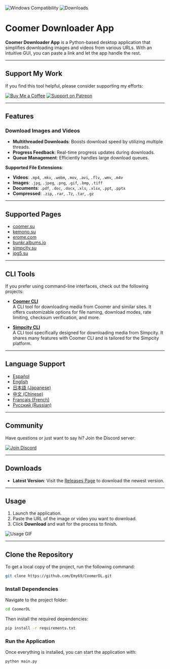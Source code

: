 ![Windows Compatibility](https://img.shields.io/badge/Windows-10%2C%2011-blue)
![Downloads](https://img.shields.io/github/downloads/emy69/CoomerDL/total)

# Coomer Downloader App

**Coomer Downloader App** is a Python-based desktop application that simplifies downloading images and videos from various URLs. With an intuitive GUI, you can paste a link and let the app handle the rest.

---

## Support My Work

If you find this tool helpful, please consider supporting my efforts:

[![Buy Me a Coffee](https://img.shields.io/badge/Buy%20Me%20a%20Coffee-FFDD00.svg?style=for-the-badge&logo=buy-me-a-coffee&logoColor=black)](https://buymeacoffee.com/emy_69)
[![Support on Patreon](https://img.shields.io/badge/Support%20on%20Patreon-FF424D.svg?style=for-the-badge&logo=patreon&logoColor=white)](https://www.patreon.com/emy69)


---

## Features

### Download Images and Videos
- **Multithreaded Downloads**: Boosts download speed by utilizing multiple threads.
- **Progress Feedback**: Real-time progress updates during downloads.
- **Queue Management**: Efficiently handles large download queues.

**Supported File Extensions**:
- **Videos**: `.mp4`, `.mkv`, `.webm`, `.mov`, `.avi`, `.flv`, `.wmv`, `.m4v`
- **Images**: `.jpg`, `.jpeg`, `.png`, `.gif`, `.bmp`, `.tiff`
- **Documents**: `.pdf`, `.doc`, `.docx`, `.xls`, `.xlsx`, `.ppt`, `.pptx`
- **Compressed**: `.zip`, `.rar`, `.7z`, `.tar`, `.gz`

---

## Supported Pages

- [coomer.su](https://coomer.su/)  
- [kemono.su](https://kemono.su/)  
- [erome.com](https://www.erome.com/)  
- [bunkr.albums.io](https://bunkr-albums.io/)  
- [simpcity.su](https://simpcity.su/)  
- [jpg5.su](https://jpg5.su/)  

---

## CLI Tools

If you prefer using command-line interfaces, check out the following projects:

- **[Coomer CLI](https://github.com/Emy69/Coomer-cli)**  
  A CLI tool for downloading media from Coomer and similar sites. It offers customizable options for file naming, download modes, rate limiting, checksum verification, and more.

- **[Simpcity CLI](https://github.com/Emy69/SimpCityCLI)**  
  A CLI tool specifically designed for downloading media from Simpcity. It shares many features with Coomer CLI and is tailored for the Simpcity platform.

---


## Language Support

- [Español](#)  
- [English](#)  
- [日本語 (Japanese)](#)  
- [中文 (Chinese)](#)  
- [Français (French)](#)  
- [Русский (Russian)](#)  

---

## Community

Have questions or just want to say hi? Join the Discord server:

[![Join Discord](https://img.shields.io/badge/Join-Discord-7289DA.svg?style=for-the-badge&logo=discord&logoColor=white)](https://discord.gg/ku8gSPsesh)

---

## Downloads

- **Latest Version**: Visit the [Releases Page](https://github.com/Emy69/CoomerDL/releases) to download the newest version.

---

## Usage

1. Launch the application.
2. Paste the URL of the image or video you want to download.
3. Click **Download** and wait for the process to finish.

![Usage GIF](https://github.com/Emy69/CoomerDL/blob/main/resources/screenshots/0627.gif)

---

## Clone the Repository

To get a local copy of the project, run the following command:

```sh
git clone https://github.com/Emy69/CoomerDL.git
```
### Install Dependencies
Navigate to the project folder:
```sh
cd CoomerDL
```
Then install the required dependencies:
```sh
pip install -r requirements.txt
```
### Run the Application
Once everything is installed, you can start the application with:
```sh
python main.py
```

